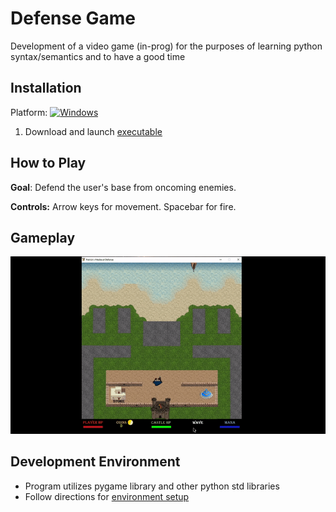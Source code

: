# Defense Game
Development of a video game (in-prog) for the purposes of learning python syntax/semantics and to have a good time

## Installation
Platform: [![Windows](https://svgshare.com/i/ZhY.svg)](https://svgshare.com/i/ZhY.svg)
1. Download and launch [executable]()


## How to Play
**Goal**: Defend the user's base from oncoming enemies.

**Controls:** Arrow keys for movement. Spacebar for fire.

## Gameplay 
![Gif of gameplay](Images/gameplay.gif)

## Development Environment
* Program utilizes pygame library and other python std libraries
* Follow directions for [environment setup](environment_setup.txt)